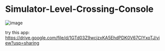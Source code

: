 # Simulator-Level-Crossing-Console

![image](https://github.com/ikhsanmasu/Simulator-Level-Crossing-Console/assets/76894210/c43a9473-2481-4438-bab1-be5b5db30e76)

try this app: https://drive.google.com/file/d/1GTd03Z9wcjzxKA5EhdPDK0V67CIYxoTJ/view?usp=sharing
